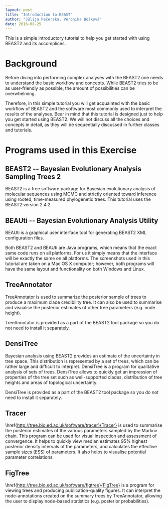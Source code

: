 ```yaml
---
layout: post
title: "Introduction to BEAST"
author: "Jūlija Pečerska, Veronika Bošková"
date: 2016-08-25
---
```


This is a simple introductory tutorial to help you get started with using BEAST2 and its accomplices.

# Background

Before diving into performing complex analyses with the BEAST2 one needs to understand the basic workflow and concepts. While BEAST2 tries to be as user-friendly as possible, the amount of possibilities can be overwhelming.

Therefore, in this simple tutorial you will get acquainted with the basic workflow of BEAST2 and the software most commonly used to interpret the results of the analyses. Bear in mind that this tutorial is designed just to help you get started using BEAST2. We will not discuss all the choices and concepts in detail, as they will be sequentially discussed in further classes and tutorials.


# Programs used in this Exercise 

## BEAST2 -- Bayesian Evolutionary Analysis Sampling Trees 2

BEAST2 is a free software package for Bayesian evolutionary analysis of molecular sequences using MCMC and strictly oriented toward inference using rooted, time-measured phylogenetic trees. This tutorial uses the BEAST2 version 2.4.2.


## BEAUti -- Bayesian Evolutionary Analysis Utility

BEAUti is a graphical user interface tool for generating BEAST2 XML configuration files.

Both BEAST2 and BEAUti are Java programs, which means that the exact same code runs on all platforms. For us it simply means that the interface will be exactly the same on all platforms. The screenshots used in this tutorial are taken on a Mac OS X computer; however, both programs will have the same layout and functionality on both Windows and Linux.

## TreeAnnotator

TreeAnnotator is used to summarize the posterior sample of trees to produce a maximum clade credibility tree. It can also be used to summarise and visualise the posterior estimates of other tree parameters (e.g. node height).

TreeAnnotator is provided as a part of the BEAST2 tool package so you do not need to install it separately.


## DensiTree

Bayesian analysis using BEAST2 provides an estimate of the uncertainty in tree space. This distribution is represented by a set of trees, which can be rather large and difficult to interpret. DensiTree is a program for qualitative analysis of sets of trees. DensiTree allows to quickly get an impression of properties of the tree set such as well-supported clades, distribution of tree heights and areas of topological uncertainty.

DensiTree is provided as a part of the BEAST2 tool package so you do not need to install it separately.


## Tracer

\href{http://tree.bio.ed.ac.uk/software/tracer}{Tracer} is used to summarise the posterior estimates of the various parameters sampled by the Markov chain. This program can be used for visual inspection and assessment of convergence. It helps to quickly view median estimates 95\% highest posterior density intervals of the parameters, and calculates the effective sample sizes (ESS) of parameters. It also helps to visualise potential parameter correlations.


## FigTree

\href{http://tree.bio.ed.ac.uk/software/figtree}{FigTree} is a program for viewing trees and producing publication-quality figures. It can interpret the node-annotations created on the summary trees by TreeAnnotator, allowing the user to display node-based statistics (e.g. posterior probabilities).
